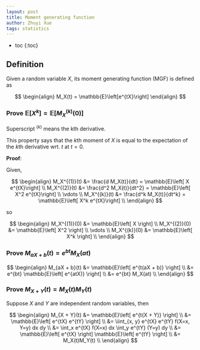 ```yaml
---
layout: post
title: Moment generating function
author: Zhuyi Xue
tags: statistics
---
```


<script type="text/x-mathjax-config">
MathJax.Hub.Config({
  TeX: { equationNumbers: { autoNumber: "AMS" } }
});
</script>

* toc
{:toc}

## Definition

Given a random variable $X$, its moment generating function (MGF) is defined as

$$
\begin{align}
M_X(t) = \mathbb{E}\left[e^{tX}\right]
\end{align}
$$

### Prove $\mathbb{E}\left[X^k\right] = \mathbb{E}\left[M_X^{(k)}(0) \right]$

Superscript $^(k)$ means the kth derivative.

This property says that the $k$th moment of $X$ is equal to the expectation of
the $k$th derivative wrt. $t$ at $t=0$.

**Proof**:

Given,

$$
\begin{align}
M_X^{(1)}(t)
&= \frac{d M_X(t)}{dt} = \mathbb{E}\left[ X e^{tX}\right] \\
M_X^{(2)}(t)
&= \frac{d^2 M_X(t)}{dt^2} = \mathbb{E}\left[ X^2 e^{tX}\right] \\
\vdots \\
M_X^{(k)}(t)
&= \frac{d^k M_X(t)}{dt^k} = \mathbb{E}\left[ X^k e^{tX}\right] \\
\end{align}
$$

so

$$
\begin{align}
M_X^{(1)}(0)
&= \mathbb{E}\left[ X \right] \\
M_X^{(2)}(0)
&= \mathbb{E}\left[ X^2 \right] \\
\vdots \\
M_X^{(k)}(0)
&= \mathbb{E}\left[ X^k \right] \\
\end{align}
$$

### Prove $M_{aX + b}(t) = e^{bt}M_X(at)$

$$
\begin{align}
M_{aX + b}(t)
&= \mathbb{E}\left[ e^{t(aX + b)} \right] \\
&= e^{bt} \mathbb{E}\left[ e^{atX)} \right] \\
&= e^{bt} M_X(at) \\
\end{align}
$$

### Prove $M_{X + Y}(t) = M_X(t) M_Y(t)$

Suppose $X$ and $Y$ are independent random variables, then

$$
\begin{align}
M_{X + Y}(t)
&= \mathbb{E}\left[ e^{t(X + Y)} \right] \\
&= \mathbb{E}\left[ e^{tX} e^{tY} \right] \\
&= \iint_{x, y} e^{tX} e^{tY} f(X=x, Y=y) dx dy \\
&= \int_x e^{tX} f(X=x) dx \int_y e^{tY} (Y=y) dy  \\
&= \mathbb{E}\left[ e^{tX} \right] \mathbb{E}\left[ e^{tY} \right] \\
&= M_X(t)M_Y(t) \\
\end{align}
$$
